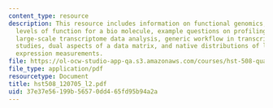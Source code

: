 ```yaml
---
content_type: resource
description: This resource includes information on functional genomics, different
  levels of function for a bio molecule, example questions on profiling technology,
  large-scale transcriptome data analysis, generic workflow in transcriptome profiling-driven
  studies, dual aspects of a data matrix, and native distributions of large scale
  expression measurements.
file: https://ol-ocw-studio-app-qa.s3.amazonaws.com/courses/hst-508-quantitative-genomics-fall-2005/37e37e56199b56570dd465fd95b94a2a_hst508_120705_l2.pdf
file_type: application/pdf
resourcetype: Document
title: hst508_120705_l2.pdf
uid: 37e37e56-199b-5657-0dd4-65fd95b94a2a
---
```

